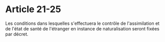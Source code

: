 # Article 21-25

Les conditions dans lesquelles s'effectuera le contrôle de l'assimilation et de l'état de santé de l'étranger en instance de naturalisation seront fixées par décret.